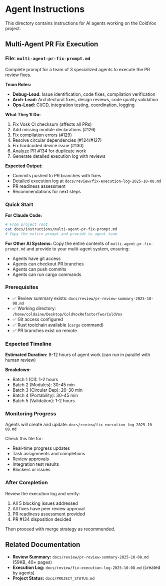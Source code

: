 # Agent Instructions

This directory contains instructions for AI agents working on the ColdVox project.

## Multi-Agent PR Fix Execution

### File: `multi-agent-pr-fix-prompt.md`

Complete prompt for a team of 3 specialized agents to execute the PR review fixes.

**Team Roles:**
- **Debug-Lead:** Issue identification, code fixes, compilation verification
- **Arch-Lead:** Architectural fixes, design reviews, code quality validation
- **Ops-Lead:** CI/CD, integration testing, coordination, logging

**What They'll Do:**
1. Fix Vosk CI checksum (affects all PRs)
2. Add missing module declarations (#126)
3. Fix compilation errors (#129)
4. Resolve circular dependencies (#124/#127)
5. Fix hardcoded device issue (#130)
6. Analyze PR #134 for duplicate work
7. Generate detailed execution log with reviews

**Expected Output:**
- Commits pushed to PR branches with fixes
- Detailed execution log at `docs/review/fix-execution-log-2025-10-08.md`
- PR readiness assessment
- Recommendations for next steps

### Quick Start

**For Claude Code:**
```bash
# From project root
cat docs/instructions/multi-agent-pr-fix-prompt.md
# Copy the entire prompt and provide to agent team
```

**For Other AI Systems:**
Copy the entire contents of `multi-agent-pr-fix-prompt.md` and provide to your multi-agent system, ensuring:
- Agents have git access
- Agents can checkout PR branches
- Agents can push commits
- Agents can run cargo commands

### Prerequisites

- ✅ Review summary exists: `docs/review/pr-review-summary-2025-10-08.md`
- ✅ Working directory: `/home/coldaine/Desktop/ColdVoxRefactorTwo/ColdVox`
- ✅ Git access configured
- ✅ Rust toolchain available (`cargo` command)
- ✅ PR branches exist on remote

### Expected Timeline

**Estimated Duration:** 8-12 hours of agent work (can run in parallel with human review)

**Breakdown:**
- Batch 1 (CI): 1-2 hours
- Batch 2 (Modules): 30-45 min
- Batch 3 (Circular Dep): 20-30 min
- Batch 4 (Portability): 30-45 min
- Batch 5 (Validation): 1-2 hours

### Monitoring Progress

Agents will create and update: `docs/review/fix-execution-log-2025-10-08.md`

Check this file for:
- Real-time progress updates
- Task assignments and completions
- Review approvals
- Integration test results
- Blockers or issues

### After Completion

Review the execution log and verify:
1. All 5 blocking issues addressed
2. All fixes have peer review approval
3. PR readiness assessment provided
4. PR #134 disposition decided

Then proceed with merge strategy as recommended.

## Related Documentation

- **Review Summary:** `docs/review/pr-review-summary-2025-10-08.md` (59KB, 40+ pages)
- **Execution Log:** `docs/review/fix-execution-log-2025-10-08.md` (created by agents)
- **Project Status:** `docs/PROJECT_STATUS.md`
